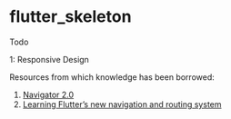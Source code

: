 # flutter_skeleton

Todo

1: Responsive Design


Resources from which knowledge has been borrowed: 
1) [Navigator 2.0](https://www.raywenderlich.com/19457817-flutter-navigator-2-0-and-deep-links)
2) [Learning Flutter’s new navigation and routing system](https://medium.com/flutter/learning-flutters-new-navigation-and-routing-system-7c9068155ade)
